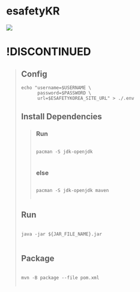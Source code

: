 # esafetyKR
[![](https://github.com/TaYaKi71751/esafetyKR/actions/workflows/main.yml/badge.svg)](https://github.com/TaYaKi71751/esafetyKR/actions/workflows/main.yml)
# !DISCONTINUED
> ## Config
> ```
> echo "username=$USERNAME \
>       password=$PASSWORD \
>       url=$ESAFETYKOREA_SITE_URL" > ./.env
> ```
> ## Install Dependencies
>> ### Run
>> <pre>
>> <code>
>> pacman -S jdk-openjdk
>> </code>
>> </pre>
>> ### else
>> <pre>
>> <code>
>> pacman -S jdk-openjdk maven
>> </code>
>> </pre>
> ## Run
> <pre>
> <code>
> java -jar ${JAR_FILE_NAME}.jar
> </code>
> </pre>
> ## Package
> <pre>
> <code>
> mvn -B package --file pom.xml
> </code>
> </pre>
